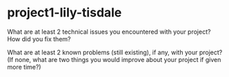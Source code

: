 # project1-lily-tisdale

What are at least 2 technical issues you encountered with your project? How did you fix them?


What are at least 2 known problems (still existing), if any, with your project? (If none, what 
are two things you would improve about your project if given more time?)
